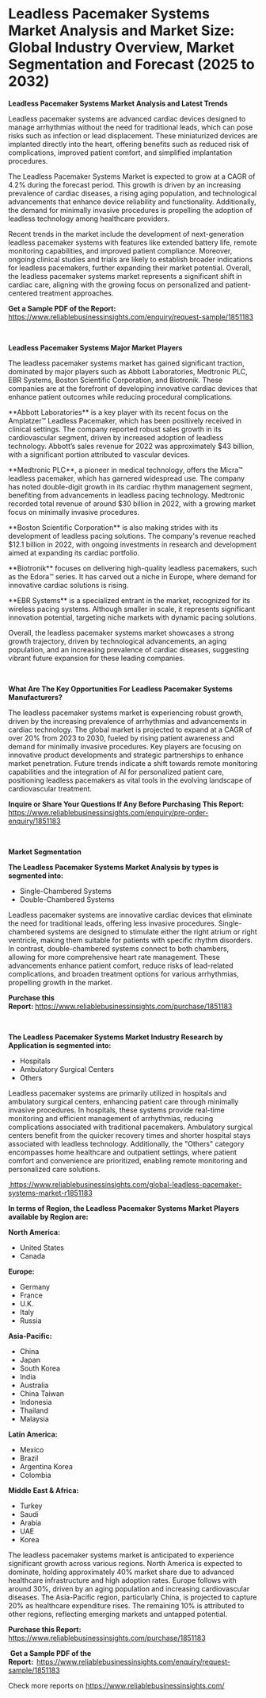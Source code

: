<p><h1>Leadless Pacemaker Systems Market Analysis and Market Size: Global Industry Overview, Market Segmentation and Forecast (2025 to 2032)</h1></p><p><strong>Leadless Pacemaker Systems Market Analysis and Latest Trends</strong></p>
<p><p>Leadless pacemaker systems are advanced cardiac devices designed to manage arrhythmias without the need for traditional leads, which can pose risks such as infection or lead displacement. These miniaturized devices are implanted directly into the heart, offering benefits such as reduced risk of complications, improved patient comfort, and simplified implantation procedures.</p><p>The Leadless Pacemaker Systems Market is expected to grow at a CAGR of 4.2% during the forecast period. This growth is driven by an increasing prevalence of cardiac diseases, a rising aging population, and technological advancements that enhance device reliability and functionality. Additionally, the demand for minimally invasive procedures is propelling the adoption of leadless technology among healthcare providers.</p><p>Recent trends in the market include the development of next-generation leadless pacemaker systems with features like extended battery life, remote monitoring capabilities, and improved patient compliance. Moreover, ongoing clinical studies and trials are likely to establish broader indications for leadless pacemakers, further expanding their market potential. Overall, the leadless pacemaker systems market represents a significant shift in cardiac care, aligning with the growing focus on personalized and patient-centered treatment approaches.</p></p>
<p><strong>Get a Sample PDF of the Report:&nbsp;</strong> <a href="https://www.reliablebusinessinsights.com/enquiry/request-sample/1851183?utm_campaign=2274&utm_medium=2&utm_source=Github&utm_content=ia&utm_term=26032025&utm_id=leadless-pacemaker-systems">https://www.reliablebusinessinsights.com/enquiry/request-sample/1851183</a></p>
<p>&nbsp;</p>
<p><strong>Leadless Pacemaker Systems Major Market Players</strong></p>
<p><p>The leadless pacemaker systems market has gained significant traction, dominated by major players such as Abbott Laboratories, Medtronic PLC, EBR Systems, Boston Scientific Corporation, and Biotronik. These companies are at the forefront of developing innovative cardiac devices that enhance patient outcomes while reducing procedural complications.</p><p>**Abbott Laboratories** is a key player with its recent focus on the Amplatzer™ Leadless Pacemaker, which has been positively received in clinical settings. The company reported robust sales growth in its cardiovascular segment, driven by increased adoption of leadless technology. Abbott’s sales revenue for 2022 was approximately $43 billion, with a significant portion attributed to vascular devices.</p><p>**Medtronic PLC**, a pioneer in medical technology, offers the Micra™ leadless pacemaker, which has garnered widespread use. The company has noted double-digit growth in its cardiac rhythm management segment, benefiting from advancements in leadless pacing technology. Medtronic recorded total revenue of around $30 billion in 2022, with a growing market focus on minimally invasive procedures.</p><p>**Boston Scientific Corporation** is also making strides with its development of leadless pacing solutions. The company's revenue reached $12.1 billion in 2022, with ongoing investments in research and development aimed at expanding its cardiac portfolio.</p><p>**Biotronik** focuses on delivering high-quality leadless pacemakers, such as the Edora™ series. It has carved out a niche in Europe, where demand for innovative cardiac solutions is rising.</p><p>**EBR Systems** is a specialized entrant in the market, recognized for its wireless pacing systems. Although smaller in scale, it represents significant innovation potential, targeting niche markets with dynamic pacing solutions.</p><p>Overall, the leadless pacemaker systems market showcases a strong growth trajectory, driven by technological advancements, an aging population, and an increasing prevalence of cardiac diseases, suggesting vibrant future expansion for these leading companies.</p></p>
<p>&nbsp;</p>
<p><strong>What Are The Key Opportunities For Leadless Pacemaker Systems Manufacturers?</strong></p>
<p><p>The leadless pacemaker systems market is experiencing robust growth, driven by the increasing prevalence of arrhythmias and advancements in cardiac technology. The global market is projected to expand at a CAGR of over 20% from 2023 to 2030, fueled by rising patient awareness and demand for minimally invasive procedures. Key players are focusing on innovative product developments and strategic partnerships to enhance market penetration. Future trends indicate a shift towards remote monitoring capabilities and the integration of AI for personalized patient care, positioning leadless pacemakers as vital tools in the evolving landscape of cardiovascular treatment.</p></p>
<p><strong>Inquire or Share Your Questions If Any Before Purchasing This Report:</strong> <a href="https://www.reliablebusinessinsights.com/enquiry/pre-order-enquiry/1851183?utm_campaign=2274&utm_medium=2&utm_source=Github&utm_content=ia&utm_term=26032025&utm_id=leadless-pacemaker-systems">https://www.reliablebusinessinsights.com/enquiry/pre-order-enquiry/1851183</a></p>
<p>&nbsp;</p>
<p><strong>Market Segmentation</strong></p>
<p><strong>The Leadless Pacemaker Systems Market Analysis by types is segmented into:</strong></p>
<p><ul><li>Single-Chambered Systems</li><li>Double-Chambered Systems</li></ul></p>
<p><p>Leadless pacemaker systems are innovative cardiac devices that eliminate the need for traditional leads, offering less invasive procedures. Single-chambered systems are designed to stimulate either the right atrium or right ventricle, making them suitable for patients with specific rhythm disorders. In contrast, double-chambered systems connect to both chambers, allowing for more comprehensive heart rate management. These advancements enhance patient comfort, reduce risks of lead-related complications, and broaden treatment options for various arrhythmias, propelling growth in the market.</p></p>
<p><strong>Purchase this Report:&nbsp;</strong><a href="https://www.reliablebusinessinsights.com/purchase/1851183?utm_campaign=2274&utm_medium=2&utm_source=Github&utm_content=ia&utm_term=26032025&utm_id=leadless-pacemaker-systems">https://www.reliablebusinessinsights.com/purchase/1851183</a></p>
<p>&nbsp;</p>
<p><strong>The Leadless Pacemaker Systems Market Industry Research by Application is segmented into:</strong></p>
<p><ul><li>Hospitals</li><li>Ambulatory Surgical Centers</li><li>Others</li></ul></p>
<p><p>Leadless pacemaker systems are primarily utilized in hospitals and ambulatory surgical centers, enhancing patient care through minimally invasive procedures. In hospitals, these systems provide real-time monitoring and efficient management of arrhythmias, reducing complications associated with traditional pacemakers. Ambulatory surgical centers benefit from the quicker recovery times and shorter hospital stays associated with leadless technology. Additionally, the "Others" category encompasses home healthcare and outpatient settings, where patient comfort and convenience are prioritized, enabling remote monitoring and personalized care solutions.</p></p>
<p><a href="https://www.reliablebusinessinsights.com/global-leadless-pacemaker-systems-market-r1851183?utm_campaign=2274&utm_medium=2&utm_source=Github&utm_content=ia&utm_term=26032025&utm_id=leadless-pacemaker-systems">&nbsp;https://www.reliablebusinessinsights.com/global-leadless-pacemaker-systems-market-r1851183</a></p>
<p><strong>In terms of Region, the Leadless Pacemaker Systems Market Players available by Region are:</strong></p>
<p>
    <p> <strong> North America: </strong>
        <ul>
            <li>United States</li>
            <li>Canada</li>
        </ul>
        </p> 
    <p> <strong> Europe: </strong>
        <ul>
            <li>Germany</li>
            <li>France</li>
            <li>U.K.</li>
            <li>Italy</li>
            <li>Russia</li>
        </ul>
        </p> 
    <p> <strong> Asia-Pacific: </strong>
        <ul>
            <li>China</li>
            <li>Japan</li>
            <li>South Korea</li>
            <li>India</li>
            <li>Australia</li>
            <li>China Taiwan</li>
            <li>Indonesia</li>
            <li>Thailand</li>
            <li>Malaysia</li>
        </ul>
        </p> 
    <p> <strong> Latin America: </strong>
        <ul>
            <li>Mexico</li>
            <li>Brazil</li>
            <li>Argentina Korea</li>
            <li>Colombia</li>
        </ul>
        </p> 
    <p> <strong> Middle East & Africa: </strong>
        <ul>
            <li>Turkey</li>
            <li>Saudi</li>
            <li>Arabia</li>
            <li>UAE</li>
            <li>Korea</li>
        </ul>
    </p>
    </p>
<p><p>The leadless pacemaker systems market is anticipated to experience significant growth across various regions. North America is expected to dominate, holding approximately 40% market share due to advanced healthcare infrastructure and high adoption rates. Europe follows with around 30%, driven by an aging population and increasing cardiovascular diseases. The Asia-Pacific region, particularly China, is projected to capture 20% as healthcare expenditure rises. The remaining 10% is attributed to other regions, reflecting emerging markets and untapped potential.</p></p>
<p><strong>Purchase this Report: </strong><a href="https://www.reliablebusinessinsights.com/purchase/1851183?utm_campaign=2274&utm_medium=2&utm_source=Github&utm_content=ia&utm_term=26032025&utm_id=leadless-pacemaker-systems">https://www.reliablebusinessinsights.com/purchase/1851183</a></p>
<p>&nbsp;<strong>Get a Sample PDF of the Report:&nbsp;&nbsp;</strong><a href="https://www.reliablebusinessinsights.com/enquiry/request-sample/1851183?utm_campaign=2274&utm_medium=2&utm_source=Github&utm_content=ia&utm_term=26032025&utm_id=leadless-pacemaker-systems">https://www.reliablebusinessinsights.com/enquiry/request-sample/1851183</a></p>
<p><strong></strong></p>
<p>Check more reports on <a href="https://www.reliablebusinessinsights.com/?utm_campaign=2274&utm_medium=2&utm_source=Github&utm_content=ia&utm_term=26032025&utm_id=leadless-pacemaker-systems">https://www.reliablebusinessinsights.com/</a></p>
